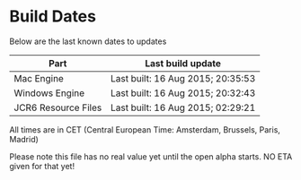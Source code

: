 # Build Dates

Below are the last known dates to updates

Part | Last build update
-----|-----
Mac Engine | Last built: 16 Aug 2015; 20:35:53
Windows Engine | Last built: 16 Aug 2015; 20:32:43
JCR6 Resource Files | Last built: 16 Aug 2015; 02:29:21
All times are in CET (Central European Time: Amsterdam, Brussels, Paris, Madrid)


Please note this file has no real value yet until the open alpha starts. NO ETA given for that yet!
